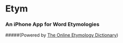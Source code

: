 # Etym
### An iPhone App for Word Etymologies 
#####(Powered by [The Online Etymology Dictionary](http://www.etymonline.com))


